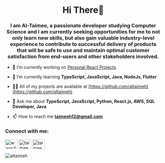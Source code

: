 <h1 align="center">Hi There👋</h1>
<h3 align="center">I am Al-Taimee, a passionate developer studying Computer Science and I am currently seeking opportunities for me to not only learn new skills, but also gain valuable industry-level experience to contribute to successful delivery of products that will be safe to use and maintain optimal customer satisfaction from end-users and other stakeholders involved.</h3>

- 🔭 I’m currently working on [Personal React Projects]([https://github.com/altaimeh/Visualizer-of-Environmental-Toxicants](https://github.com/altaimeh/React-Projects))

- 🌱 I’m currently learning **TypeScript, JavaScript, Java, NodeJs, Flutter**

- 👨‍💻 All of my projects are available at [https://github.com/altaimeh](https://github.com/altaimeh)

- 💬 Ask me about **TypeScript, JavaScript, Python, React.js, AWS, SQL Developer, Java**

- 📫 How to reach me **taimeeh12@gmail.com**

<!--- ⚡ Fun fact **I think I am funny**-->

<h3 align="left">Connect with me:</h3>
<p align="left">
<a href="https://linkedin.com/in/www.linkedin.com/in/altaimee" target="blank"><img align="center" src="https://raw.githubusercontent.com/rahuldkjain/github-profile-readme-generator/master/src/images/icons/Social/linked-in-alt.svg" alt="www.linkedin.com/in/altaimee" height="30" width="40" /></a>
<a href="https://instagram.com/taimee_h" target="blank"><img align="center" src="https://raw.githubusercontent.com/rahuldkjain/github-profile-readme-generator/master/src/images/icons/Social/instagram.svg" alt="taimee_h" height="30" width="40" /></a>
<a href="https://www.leetcode.com/taimeeh12" target="blank"><img align="center" src="https://raw.githubusercontent.com/rahuldkjain/github-profile-readme-generator/master/src/images/icons/Social/leet-code.svg" alt="taimeeh12" height="30" width="40" /></a>
</p>

<p><img align="center" src="https://github-readme-stats.vercel.app/api/top-langs?username=altaimeh&show_icons=true&locale=en&layout=compact" alt="altaimeh" /></p>
